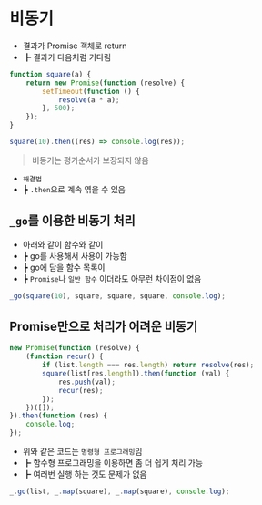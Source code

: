 # 비동기

- 결과가 Promise 객체로 return
- ┣ 결과가 다음처럼 기다림

```js
function square(a) {
	return new Promise(function (resolve) {
		setTimeout(function () {
			resolve(a * a);
		}, 500);
	});
}

square(10).then((res) => console.log(res));
```

> 비동기는 평가순서가 보장되지 않음

- `해결법`
- ┣ `.then`으로 계속 엮을 수 있음

## `_go`를 이용한 비동기 처리

- 아래와 같이 함수와 같이
- ┣ go를 사용해서 사용이 가능함
- ┣ go에 담을 함수 목록이
- ┣ `Promise`나 `일반 함수` 이더라도 아무런 차이점이 없음

```js
_go(square(10), square, square, square, console.log);
```

## Promise만으로 처리가 어려운 비동기

```js
new Promise(function (resolve) {
	(function recur() {
		if (list.length === res.length) return resolve(res);
		square(list[res.length]).then(function (val) {
			res.push(val);
			recur(res);
		});
	})([]);
}).then(function (res) {
	console.log;
});
```

- 위와 같은 코드는 `명령형 프로그래밍`임
- ┣ 함수형 프로그래밍을 이용하면 좀 더 쉽게 처리 가능
- ┣ 여러번 실행 하는 것도 문제가 없음

```js
_.go(list, _.map(square), _.map(square), console.log);
```
